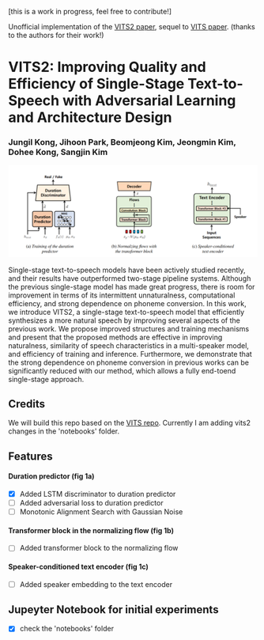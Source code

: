 [this is a work in progress, feel free to contribute!]

Unofficial implementation of the [VITS2 paper](https://arxiv.org/abs/2307.16430), sequel to [VITS paper](https://arxiv.org/abs/2106.06103). (thanks to the authors for their work!)

# VITS2: Improving Quality and Efficiency of Single-Stage Text-to-Speech with Adversarial Learning and Architecture Design

### Jungil Kong, Jihoon Park, Beomjeong Kim, Jeongmin Kim, Dohee Kong, Sangjin Kim 

![Alt text](image.png)

Single-stage text-to-speech models have been actively studied recently, and their results have outperformed two-stage pipeline systems. Although the previous single-stage model has made great progress, there is room for improvement in terms of its intermittent unnaturalness, computational efficiency, and strong dependence on phoneme conversion. In this work, we introduce VITS2, a single-stage text-to-speech model that efficiently synthesizes a more natural speech by improving several aspects of the previous work. We propose improved structures and training mechanisms and present that the proposed methods are effective in improving naturalness, similarity of speech characteristics in a multi-speaker model, and efficiency of training and inference. Furthermore, we demonstrate that the strong dependence on phoneme conversion in previous works can be significantly reduced with our method, which allows a fully end-toend single-stage approach.

## Credits
We will build this repo based on the [VITS repo](https://github.com/jaywalnut310/vits). Currently I am adding vits2 changes in the 'notebooks' folder.

## Features
#### Duration predictor (fig 1a)
- [x] Added LSTM discriminator to duration predictor 
- [ ] Added adversarial loss to duration predictor
- [ ] Monotonic Alignment Search with Gaussian Noise
#### Transformer block in the normalizing flow (fig 1b)
- [ ] Added transformer block to the normalizing flow
#### Speaker-conditioned text encoder (fig 1c)
- [ ] Added speaker embedding to the text encoder


## Jupeyter Notebook for initial experiments
- [x] check the 'notebooks' folder
